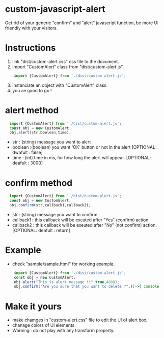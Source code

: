 # custom-javascript-alert
Get rid of your generic "confirm" and "alert" javascript function, be more UI friendly with your visitors.

# Instructions
1. link "dist/custom-alert.css" css file to the document.
2. import "CustomAlert" class from "dist/custom-alert.js".
```javascript
    import {CustomAlert} from './dist/custom-alert.js';
 ```
3. instanciate an object with "CustomAlert" class.
4. you ae good to go !

# alert method
```javascript
  import {CustomAlert} from './dist/custom-alert.js';
  const obj = new CustomAlert;
  obj.alert(str,boolean,time);
 ```
  - str : (string) message you want to alert
  - boolean :(boolean) you want 'OK' button or not in the alert [OPTIONAL : dwafult : false]
  - time : (int) time in ms, for how long the alert will appear. [OPTIONAL: deafult : 3000]

# confirm method
```javascript
  import {CustomAlert} from './dist/custom-alert.js';
  const obj = new CustomAlert;
  obj.confirm(str,callback1,callback2);
  ```
  - str : (string) message you want to confirm
  - callback1 : this callback will be exeuted after "Yes" (confirm) action.
  - callback2 : this callback will be exeuted after "No" (not confirm) action. [OPTIONAL: deafult : return]
  
# Example
   - check "sample/sample.html" for working example.
   ```javascript
       import {CustomAlert} from './dist/custom-alert.js';
       const obj = new CustomAlert;
       obj.alert("This is alert message !!",true,4000);
       obj.confirm("Are you sure that you want to delete ?",()=>{ console.log('deleted')} ,()=>{ console.log('not deleted')} );
   ```

# Make it yours
 - make chamges in "custom-alert.css" file to  edit the UI of alert box.
 - chanage colors of UI elements.
 - Warning :  do not play with any transform property.
